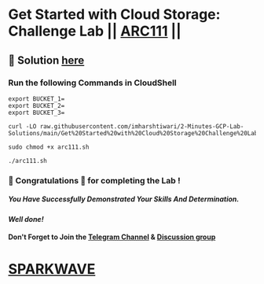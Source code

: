 # Get Started with Cloud Storage: Challenge Lab || [ARC111](https://www.cloudskillsboost.google/focuses/62706?parent=catalog) ||

## 🔑 Solution [here](https://www.youtube.com/@sparkwave.01)

### Run the following Commands in CloudShell

```
export BUCKET_1=
export BUCKET_2=
export BUCKET_3=
```

```
curl -LO raw.githubusercontent.com/imharshtiwari/2-Minutes-GCP-Lab-Solutions/main/Get%20Started%20with%20Cloud%20Storage%20Challenge%20Lab/arc111.sh

sudo chmod +x arc111.sh

./arc111.sh
```

### 🐼 Congratulations 🎉 for completing the Lab !

##### *You Have Successfully Demonstrated Your Skills And Determination.*

#### *Well done!*

#### Don't Forget to Join the [Telegram Channel](https://t.me/sparkwave.01) & [Discussion group](https://t.me/sparkwave.01chats)

# [SPARKWAVE](https://www.youtube.com/@sparkwave.01)
